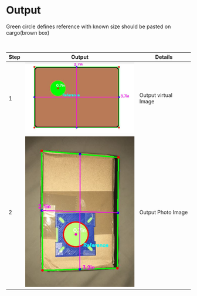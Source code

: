 # Output
<p>Green circle defines reference with known size should be pasted on cargo(brown box)</p><br>

| Step  | Output | Details
| ------------- | ------------- | ------------- |
| 1  | <img src="/Python/sia-fin-out.JPG" width="300">  | Output virtual Image |
| 2  | <img src="/Python/out.JPG" width="300">  | Output Photo Image |

